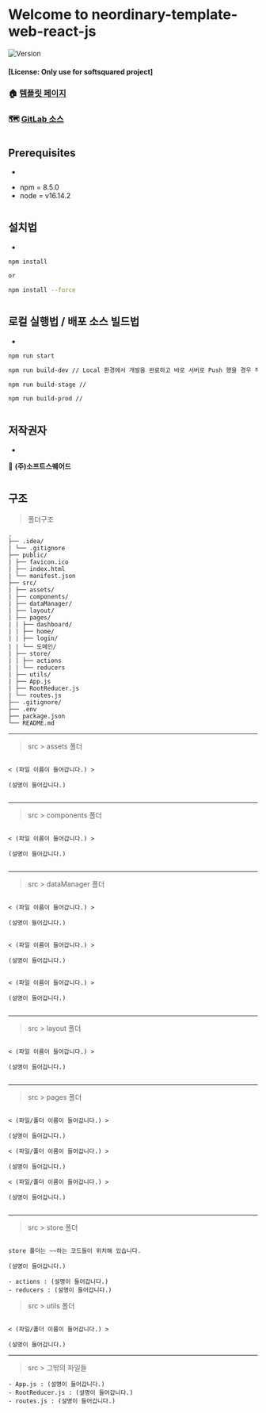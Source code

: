 # Welcome to neordinary-template-web-react-js
![Version](https://img.shields.io/badge/version-1.0.0-blue.svg?cacheSeconds=2592000)
#### [License: Only use for softsquared project]

### 🏠 [템플릿 페이지](http://localhost:3000)
### 🗺 [GitLab 소스](https://gitlab.com/softsquared/tech-department/outsource/template-outsource/neordinary-template-web-react-js)
#

## Prerequisites
*
- npm = 8.5.0
- node = v16.14.2

#

## 설치법
*
```sh
npm install

or

npm install --force
```

#

## 로컬 실행법 / 배포 소스 빌드법
*
```sh
npm run start

npm run build-dev // Local 환경에서 개발을 완료하고 바로 서버로 Push 했을 경우 작동이 안되는 경우 (node version, os version, security group 보안설정)

npm run build-stage //

npm run build-prod //
```

#

## 저작권자
*
👤 **(주)소프트스퀘어드**

#

## 구조

> 폴더구조
```
.
├── .idea/
| └── .gitignore
├── public/
| ├── favicon.ico
| ├── index.html
| └── manifest.json
├── src/
| ├── assets/
| ├── components/
| ├── dataManager/
| ├── layout/
| ├── pages/
| | ├── dashboard/
| | ├── home/
| | ├── login/
| | └── 도메인/
| ├── store/
| | ├── actions
| | └── reducers
| ├── utils/
| ├── App.js
| ├── RootReducer.js
| └── routes.js
├── .gitignore/
├── .env
├── package.json
└── README.md
```

----

> src > assets 폴더
```

< (파일 이름이 들어갑니다.) >

(설명이 들어갑니다.)


```

----

> src > components 폴더
```

< (파일 이름이 들어갑니다.) >

(설명이 들어갑니다.)


```

----

> src > dataManager 폴더
```

< (파일 이름이 들어갑니다.) >

(설명이 들어갑니다.)


< (파일 이름이 들어갑니다.) >

(설명이 들어갑니다.)


< (파일 이름이 들어갑니다.) >

(설명이 들어갑니다.)


```

----

> src > layout 폴더
```

< (파일 이름이 들어갑니다.) >

(설명이 들어갑니다.)


```

----

> src > pages 폴더
```

< (파일/폴더 이름이 들어갑니다.) >

(설명이 들어갑니다.)

< (파일/폴더 이름이 들어갑니다.) >

(설명이 들어갑니다.)

< (파일/폴더 이름이 들어갑니다.) >

(설명이 들어갑니다.)


```

----

> src > store 폴더
```

store 폴더는 ~~하는 코드들이 위치해 있습니다.

(설명이 들어갑니다.)

- actions : (설명이 들어갑니다.)
- reducers : (설명이 들어갑니다.)

```

> src > utils 폴더
```

< (파일/폴더 이름이 들어갑니다.) >

(설명이 들어갑니다.)

```

----

> src > 그밖의 파일들
```
- App.js : (설명이 들어갑니다.)
- RootReducer.js : (설명이 들어갑니다.)
- routes.js : (설명이 들어갑니다.)

```
